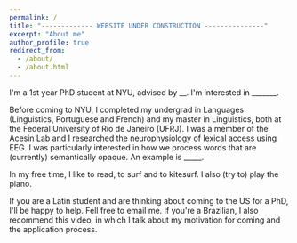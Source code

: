 ```yaml
---
permalink: /
title: "------------- WEBSITE UNDER CONSTRUCTION ---------------"
excerpt: "About me"
author_profile: true
redirect_from: 
  - /about/
  - /about.html
---
```



I'm a 1st year PhD student at NYU, advised by __. I'm interested in _______.

Before coming to NYU, I completed my undergrad in Languages (Linguistics, Portuguese and French) and my master in Linguistics, both at the Federal University of Rio de Janeiro (UFRJ). I was a member of the Acesin Lab and I researched the neurophysiology of lexical access using EEG. I was particularly interested in how we process words that are (currently) semantically opaque. An example is _____.

In my free time, I like to read, to surf and to kitesurf. I also (try to) play the piano. 

If you are a Latin student and are thinking about coming to the US for a PhD, I'll be happy to help. Fell free to email me. If you're a Brazilian, I also recommend this video, in which I talk about my motivation for coming and the application process.
